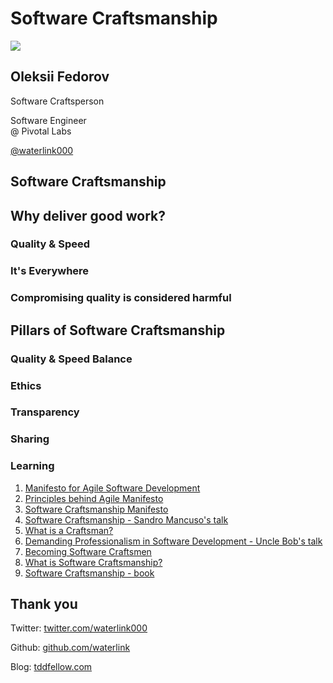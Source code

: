 # Software Craftsmanship



<img src="../my-presentation-template/me.jpeg" class="photo-me">

## Oleksii Fedorov

Software Craftsperson

Software Engineer  
@ Pivotal Labs

[@waterlink000](https://twitter.com/waterlink000)



## Software Craftsmanship



## Why deliver good work?


### Quality & Speed


### It's Everywhere


### Compromising quality is considered harmful



## Pillars of Software Craftsmanship


### Quality & Speed Balance


### Ethics


### Transparency


### Sharing


### Learning



1. [Manifesto for Agile Software Development](http://agilemanifesto.org/)
2. [Principles behind Agile Manifesto](http://agilemanifesto.org/principles.html)
3. [Software Craftsmanship Manifesto](http://manifesto.softwarecraftsmanship.org/)
4. [Software Craftsmanship - Sandro Mancuso's talk](https://www.youtube.com/watch?v=-czaKO_8jc4)
5. [What is a Craftsman?](https://8thlight.com/blog/ben-voss/2013/06/10/what-is-a-craftsman.html)
6. [Demanding Professionalism in Software Development - Uncle Bob's talk](https://www.youtube.com/watch?v=p0O1VVqRSK0)
7. [Becoming Software Craftsmen](https://www.infoq.com/news/2014/11/becoming-software-craftsmen)
8. [What is Software Craftsmanship?](https://www.softwerkskammer.org/wiki/berlin/blog_2014-03-31_what_is_sc)
9. [Software Craftsmanship - book](http://www.goodreads.com/book/show/18054154-software-craftsmanship)



## Thank you

Twitter: [twitter.com/waterlink000](https://twitter.com/waterlink000)

Github: [github.com/waterlink](https://github.com/waterlink)

Blog: [tddfellow.com](http://tddfellow.com)
